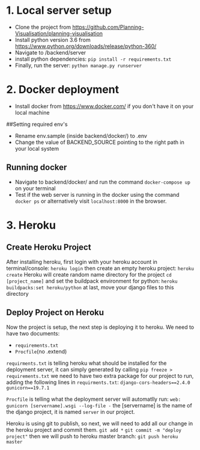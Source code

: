 # 1. Local server setup

- Clone the project from https://github.com/Planning-Visualisation/planning-visualisation
- Install python version 3.6 from https://www.python.org/downloads/release/python-360/
- Navigate to /backend/server
- install python dependencies: `pip install -r requirements.txt` 
- Finally, run the server: `python manage.py runserver`


# 2. Docker deployment
- Install docker from https://www.docker.com/ if you don't have it on your local machine

##Setting required env's
- Rename env.sample (inside backend/docker/) to .env 
- Change the value of BACKEND_SOURCE pointing to the right path in your local system
  
## Running docker
- Navigate to backend/docker/ and run the command `docker-compose up` on your terminal
- Test if the web server is running in the docker using the command `docker ps` or alternatively visit `localhost:8000` in the browser.

# 3. Heroku
## Create Heroku Project
After installing heroku, first login with your heroku account in terminal/console:
`heroku login`
 then create an empty heroku project:
`heroku create`
Heroku will create random name directory for the project
`cd [project_name]`
and set the buildpack environment for python:
`heroku buildpacks:set heroku/python`
at last, move your django files to this directory 

## Deploy Project on Heroku
Now the project is setup, the next step is deploying it to heroku.
We need to have two documents:
+ `requirements.txt`
+ `Procfile`(no .extend)

`requirments.txt` is telling heroku what should be installed for the deployment server, it can simply generated by calling `pip freeze > requirements.txt`
we need to have two extra package for our project to run, adding the following lines in `requirments.txt`:
`django-cors-headers==2.4.0`
`gunicorn==19.7.1`

`Procfile` is telling what the deployment server will automatlly run:
`web: gunicorn [servername].wsgi --log-file -`
the [servername] is the name of the django project, it is named `server` in our project.

Heroku is using git to publish, so next, we will need to add all our change in the heroku project and commit them.
`git add *`
`git commit -m "deploy project"`
then we will push to heroku master branch:
`git push heroku master`

